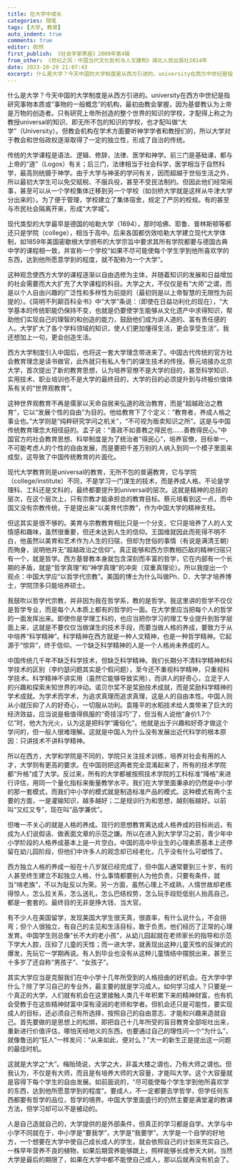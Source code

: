 ```yaml
---
title: 在大学中成长
categories: 随笔
tags: [大学, 教育]
auto_indent: true
comments: true
editor: 皎然
first_publish: 《社会学家茶座》2009年第4辑
from_other: 《世纪之风：中国当代文化批判与人文建构》湖北人民出版社2014年
date: 2023-10-29 21:07:43
excerpt: 什么是大学？今天中国的大学制度是从西方引进的。university在西方中世纪是指研究事物本质或“事物的一般概念”的机构，最初由教会掌握，因为基督教认为上帝是万物的创造者。只有研究上帝所创造的整个世界的知识的学校，才配得上称之为教授universal的知识、即无所不包的知识的学校，也才配叫做“大学”（University）。但教会机构在学术方面要听神学学者和教授们的，所以大学对于教会和世俗政权逐渐取得了一定的独立性，形成了自治的传统。
---
```

什么是大学？今天中国的大学制度是从西方引进的。university在西方中世纪是指研究事物本质或“事物的一般概念”的机构，最初由教会掌握，因为基督教认为上帝是万物的创造者。只有研究上帝所创造的整个世界的知识的学校，才配得上称之为教授universal的知识、即无所不包的知识的学校，也才配叫做“大学”（University）。但教会机构在学术方面要听神学学者和教授们的，所以大学对于教会和世俗政权逐渐取得了一定的独立性，形成了自治的传统。

传统的大学课程是语法、逻辑、修辞，法律、医学和神学。前三门是基础课，都与上帝的“道”（Logos）有关；后三门，法律相当于社会科学，医学相当于自然科学，最高则统摄于神学。由于大学与神圣的学问有关，因而超越于世俗生活之外，所以最初大学生可以免交赋税、不服兵役，甚至不受民法制约。但因此他们经常闹事，甚至可以从一个学校集体迁移到另一个学校（如剑桥大学就是这样从牛津大学分出来的）。为了便于管理，学校建立了集体宿舍，规定了严厉的校规。有的甚至与市民社会隔离开来，形成“大学城”。

现代类型的大学最早是德国的哈勒大学（1694），那时哈佛、耶鲁、普林斯顿等都还只是学院（college），相当于高中。后来各国都仿效哈勒大学建立现代大学体制，如1859年美国密歇根大学颁布的大学宗旨中要求其所有学院都要与德国古典中学的课程相一致，并宣称一个学校“如果不尽可能使每个学生学到他所喜欢学的东西，达到他所愿意学到的程度，就不配称为一个大学”。

这种观念使西方大学的课程逐渐以自由选修为主体，并随着知识的发展和日益增加的社会需要而大大扩充了大学课程的科目。大学之大，不仅仅是有“大师”之谓，而是以个人自由兴趣的广泛性和多样性为前提的（最初则是以上帝智慧的无限性为前提的）。《简明不列颠百科全书》中“大学”条说：（即使在日益功利化的现在），“大学基本的传统职能仍保持不变，也就是仍要使学生能够从文化遗产中求得知识，帮助他们实现自己的理智的和创造的能力，鼓励他们成为讲人道的、富有责任感的人。大学扩大了各个学科领域的知识，使人们更加懂得生活，更会享受生活”。我还想加上一句，更会创造生活。

西方大学制度引入中国后，也将这一套大学理念带进来了。中国古代传统的官方社会教育理念是读书做官，此外就只有私人专门的谋生技术的传授。蔡元培接办北京大学，首次提出了新的教育思想，认为培养官僚不是大学的目的，甚至科学知识、实用技术、职业培训也不是大学的最终目的，大学的目的必须提升到与终极价值体系有关的“世界观教育”。

这种世界观教育不再是儒家以天命自居来弘道的政治教育，而是“超越政治之教育”，它以“发展个性的自由”为目的。他给教育下了个定义：“教育者，养成人格之事业也。”大学则是“纯粹研究学问之机关”，“不可视为贩卖知识之所”。这是与中国传统教育理念大相径庭的。孟子说：“善政不如善教之得民也……善教得民心。”中国官方的社会教育思想、科举制度是为了统治者“得民心”，培养官僚，目标单一，不可能考虑人的个性的自由发展，而是要把千差万别的人纳入到同一个模子里面来成型，这导致了中国传统教育的片面化。

现代大学教育则是universal的教育，无所不包的普遍教育，它与学院（college/institute）不同，不是学习一门谋生的技术，而是养成人格。不论是学理科、工科还是文科的，最终都要提升到universal的层次。这就是精神的总括的层次，在这个层次上，只有宗教才能承担总的教育目标。蔡元培看到这一点，而中国又没有宗教传统，于是提出来“以美育代宗教”，作为中国大学的精神支柱。

但这其实是很不够的。美育与宗教教育相比只是一个分支，它只是培养了人的人文情感和趣味，虽然很重要，但还未达到人生的信仰。王国维就因此而死得不明不白，他虽然以美育和艺术作为人生的归宿，但却为世俗的事情（有说是满清王朝）而殉身，说明他并无“超越政治之信仰”。真正能够和西方宗教相匹敌的精神归宿只有一个，就是哲学。西方基督教本身就包含深刻而丰富的哲学，它在内部有一个长期的矛盾，就是“哲学真理”和“神学真理”的冲突（双重真理论）。所以我提出一个观点：中国大学应“以哲学代宗教”。美国的博士为什么叫做Ph．D．大学才培养博士，学院顶多只能培养硕士。

我鼓吹以哲学代宗教，并非因为我在哲学系，教的是哲学。我这里讲的哲学不仅仅是哲学专业，而是每个人本质上都有的哲学的一面。在大学里应当把每个人的哲学的一面发挥出来。即使你是学理工科的，也应当把你学习的理工专业提升到哲学层面上来，这就是不要仅仅当做谋生的技术手段，而要当做人格的养成，要致力于从中培养“科学精神”。科学精神在西方就是一种人文精神，也是一种哲学精神。它起源于“惊异”，终于信仰。一个缺乏科学精神的人是一个人格尚未养成的人。

中国传统几千年不缺乏科学技术，但缺乏科学精神。我们长期分不清科学精神和科学技术的区别（李约瑟问题其实是个假问题），至今还不重视科学精神，只重视科学技术。科学精神不讲实用（虽然它能够导致实用），而讲人的好奇心，立足于人的兴趣和探索未知世界的冲动。诺贝尔奖不是奖励技术成就，而是奖励科学精神的学术成就。为学术而学术，为追求真理而追求真理，这是人的自由本性。中国人则从小就压抑了人的好奇心，一切服从功利。袁隆平的水稻技术给人类带来了巨大的经济效益，应当说是极值得佩服的“奇技淫巧”了，但当有人说他“身价1.7个亿”时，他大为光火，认为这是把科学“庸俗化”。他就是出于兴趣和好奇才做这个学问的，但一般人很难理解。这就是中国人为什么没有发展出近代科学的根本原因：只讲技术不讲科学精神。

所以在西方，大学和学院是不同的，学院只关注技术训练，培养对社会有用的人才，大学则有更高的要求。在中国则把这两者完全混淆起来了，所有的技术学院都“升格”成了大学。反过来，所有的大学都被按照技术学院的工科标准“降格”来进行评估，用同一个量化指标来衡量教学水平。我们在大学里面秉承的仍然是中小学的那一套模式，而我们中小学的模式就是制造标准产品的模式。这种模式有两个主要的方面，一是灌输知识，越多越好；二是规训行为和思想，越刻板越好。以前叫“又红又专”，现在叫“品学兼优”。

但唯一不关心的就是人格的养成。现行的思想教育离达成人格养成的目标尚远，有成为人们说假话、做表面文章的示范之嫌。所以在进入到大学学习之前，青少年中小学阶段的人格养成基本上是一片空白。中国的高中毕业生的心理素质基本上还停留在幼儿园阶段，但他们中许多人的观念却已经老化，几乎没有什么可塑性了。

西方独立人格的养成一般在十八岁就已经完成了，但中国人通常要到三十岁，有的人甚至终生建立不起独立人格，什么事情都要别人为他负责，只要有条件，就当“啃老族”，不以为耻反以为荣。另一方面，虽然心理上不成熟，人情世故却老练得惊人，怎么拉关系，怎么送礼，怎么巴结权势，怎么玩手段贬低别人抬高自己，都是一套套的。最终目的无非是挣大钱、当大官。

有不少人在美国留学，发现美国大学生很天真，很直率，有什么说什么，不会拐弯；但个人很独立，有自己的主见和生活目标，敢于负责。他们经历了正常的心理发育。中国学生则总像“长不大的老小孩”，从幼儿园起就在老师家长的指导和示范下学大人腔，压抑了儿童的天性；而一进大学，就表现出这种儿童天性的反弹式的爆发，先玩它一学期再说。有人到毕业也没有从这种儿童情结中摆脱出来，甚至三十多岁了还自称“男孩子”、“女孩子”。

其实大学应当是克服我们在中小学十几年所受到的人格扭曲的好机会。在大学中学什么？除了学习自己的专业外，最主要的就是学习成人。如何学习成人？只要是一个真正的大学，人们就有机会在这里接触人类几千年积累下来的精神财富，也有机会受教于在这些精神财富中深有浸润的老师和学者。但机会还只是可能性，要实现成人的目标，还必须自己有所选择，按照自己的自由意志、才能和兴趣来造就自己。首先要做的是思想上的松绑，即把自己十几年所受的盲目教育全部呕吐出来，重新进行价值评估，哪怕天经地义的东西，也要通过自己的理性问一个“为什么”，就像鲁迅的“狂人”一样发问：“从来如此，便对么？”大一的新生正是提出这一问题的最佳时机。

这就是大学之“大”。梅贻琦说，大学之大，非盖大楼之谓也，乃有大师之谓也。但我认为，不仅是有大师，而且是有培养大师的大容量，才能叫大学。这个大容量就是容得下每个学生的自由发展。如前面说的，“尽可能使每个学生学到他所喜欢学的东西，达到他所愿意学到的程度”。要成人，不一定都要去学哲学，但学任何东西都要有哲学的品位，哲学的境界。中国大学里面盛行的仍然主要是满堂灌的教课方法，但学习却可以不是被动的。

人是自己造就自己的，大学提供的是外部条件，但真正的学习都是自学。大学与中小学不同就在于，中小学是“要我学”，大学是“我要学”。大学是一个自学的好地方，一个想要在大学中使自己成长成人的学生，就会依照自己的计划来充实自己。一株早年营养不良的植物，如果后期营养能够跟上，照样能够长成参天大树。当然大学是最后的期限了，如果在大学中都不能使自己成人，那以后就再没有机会了。
